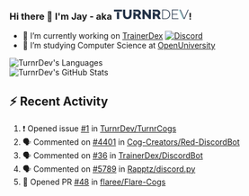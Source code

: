 ### Hi there 👋 I'm Jay - aka <img src="https://raw.githubusercontent.com/TurnrDev/TurnrDev/master/Logo/SVG/TurnrDev_Logo_Dark%20Blue%20%26%20Teal.svg" alt="TurnrDev" height="17.5px">!

- 🔭 I’m currently working on [TrainerDex](https://www.github.com/TrainerDex) [![Discord](https://discordapp.com/api/v6/guilds/364313717720219651/widget.png?style=shield)](http://discord.trainerdex.co.uk/)
- 🤔 I’m studying Computer Science at [OpenUniversity](http://www.open.ac.uk/courses/computing-it/degrees/bsc-computing-it-software-q62-soft)

![TurnrDev's Languages](https://github-readme-stats.vercel.app/api/top-langs/?username=TurnrDev&layout=compact&hide_border=true&title_color=1fa6aa&text_color=233247)
<br>
![TurnrDev's GitHub Stats](https://github-readme-stats.vercel.app/api?username=TurnrDev&show_icons=true&hide_border=true&count_private=true&include_all_commits=true&icon_color=1fa6aa&title_color=1fa6aa&text_color=233247)
<br>

## :zap: Recent Activity

<!--START_SECTION:activity-->
1. ❗️ Opened issue [#1](https://github.com//TurnrDev/TurnrCogs/issues/1) in [TurnrDev/TurnrCogs](https://github.com//TurnrDev/TurnrCogs)
2. 🗣 Commented on [#4401](https://github.com//Cog-Creators/Red-DiscordBot/issues/4401) in [Cog-Creators/Red-DiscordBot](https://github.com//Cog-Creators/Red-DiscordBot)
3. 🗣 Commented on [#36](https://github.com//TrainerDex/DiscordBot/issues/36) in [TrainerDex/DiscordBot](https://github.com//TrainerDex/DiscordBot)
4. 🗣 Commented on [#5789](https://github.com//Rapptz/discord.py/issues/5789) in [Rapptz/discord.py](https://github.com//Rapptz/discord.py)
5. 💪 Opened PR [#48](https://github.com//flaree/Flare-Cogs/pull/48) in [flaree/Flare-Cogs](https://github.com//flaree/Flare-Cogs)
<!--END_SECTION:activity-->
